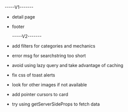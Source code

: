 -----V1-------

- detail page
- footer

  -----V2-------

- add filters for categories and mechanics
- error msg for searchstring too short
- avoid using lazy query and take advantage of caching
- fix css of toast alerts
- look for other images if not available
- add pointer cursors to card
- try using getServerSideProps to fetch data
